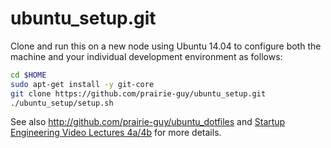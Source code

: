 ubuntu_setup.git
===============
Clone and run this on a new node using Ubuntu 14.04 to
configure both the machine and your individual development environment as
follows:

```sh
cd $HOME
sudo apt-get install -y git-core
git clone https://github.com/prairie-guy/ubuntu_setup.git
./ubuntu_setup/setup.sh   
```

See also http://github.com/prairie-guy/ubuntu_dotfiles and
[Startup Engineering Video Lectures 4a/4b](https://class.coursera.org/startup-001/lecture/index)
for more details.





